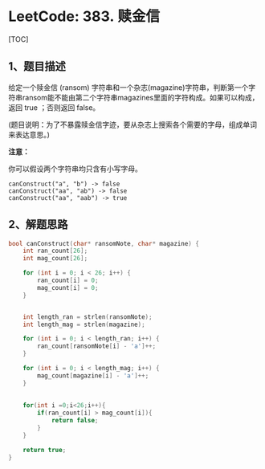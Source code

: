 # LeetCode: 383. 赎金信

[TOC]



## 1、题目描述



给定一个赎金信 (ransom) 字符串和一个杂志(magazine)字符串，判断第一个字符串ransom能不能由第二个字符串magazines里面的字符构成。如果可以构成，返回 true ；否则返回 false。

(题目说明：为了不暴露赎金信字迹，要从杂志上搜索各个需要的字母，组成单词来表达意思。)

**注意：**

你可以假设两个字符串均只含有小写字母。

```
canConstruct("a", "b") -> false
canConstruct("aa", "ab") -> false
canConstruct("aa", "aab") -> true
```





## 2、解题思路



```c
bool canConstruct(char* ransomNote, char* magazine) {
    int ran_count[26];
    int mag_count[26];

    for (int i = 0; i < 26; i++) {
        ran_count[i] = 0;
        mag_count[i] = 0;
    }


    int length_ran = strlen(ransomNote);
    int length_mag = strlen(magazine);

    for (int i = 0; i < length_ran; i++) {
        ran_count[ransomNote[i] - 'a']++;
    }

    for (int i = 0; i < length_mag; i++) {
        mag_count[magazine[i] - 'a']++;
    }
    
    
    for(int i =0;i<26;i++){
        if(ran_count[i] > mag_count[i]){
            return false;
        }
    }

    return true;
}
```




